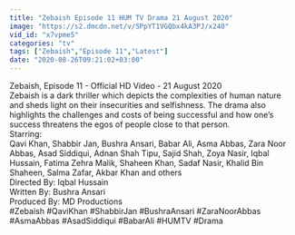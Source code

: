 ```yaml
---
title: "Zebaish Episode 11 HUM TV Drama 21 August 2020"
image: "https://s2.dmcdn.net/v/SPpYT1VGQbx4kA3PJ/x240"
vid_id: "x7vpme5"
categories: "tv"
tags: ["Zebaish","Episode 11","Latest"]
date: "2020-08-26T09:21:02+03:00"
---
```

Zebaish, Episode 11 - Official HD Video - 21 August 2020  <br>Zebaish is a dark thriller which depicts the complexities of human nature and sheds light on their insecurities and selfishness. The drama also highlights the challenges and costs of being successful and how one’s success threatens the egos of people close to that person.   <br>Starring:  <br>Qavi Khan, Shabbir Jan, Bushra Ansari, Babar Ali, Asma Abbas, Zara Noor Abbas, Asad Siddiqui, Adnan Shah Tipu, Sajid Shah, Zoya Nasir, Iqbal Hussain, Fatima Zehra Malik, Shaheen Khan, Sadaf Nasir, Khalid Bin Shaheen, Salma Zafar, Akbar Khan and others  <br>Directed By: Iqbal Hussain  <br>Written By: Bushra Ansari  <br>Produced By: MD Productions  <br>#Zebaish #QaviKhan #ShabbirJan #BushraAnsari #ZaraNoorAbbas #AsmaAbbas #AsadSiddiqui #BabarAli #HUMTV #Drama
